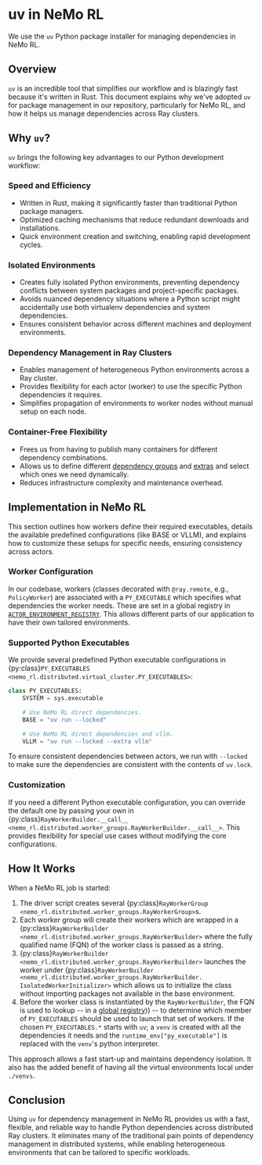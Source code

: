 # uv in NeMo RL

We use the `uv` Python package installer for managing dependencies in NeMo RL.

## Overview

`uv` is an incredible tool that simplifies our workflow and is blazingly fast because it's written in Rust. This document explains why we've adopted `uv` for package management in our repository, particularly for NeMo RL, and how it helps us manage dependencies across Ray clusters.

## Why `uv`?

`uv` brings the following key advantages to our Python development workflow:

### Speed and Efficiency

- Written in Rust, making it significantly faster than traditional Python package managers.
- Optimized caching mechanisms that reduce redundant downloads and installations.
- Quick environment creation and switching, enabling rapid development cycles.

### Isolated Environments

- Creates fully isolated Python environments, preventing dependency conflicts between system packages and project-specific packages.
- Avoids nuanced dependency situations where a Python script might accidentally use both virtualenv dependencies and system dependencies.
- Ensures consistent behavior across different machines and deployment environments.

### Dependency Management in Ray Clusters

- Enables management of heterogeneous Python environments across a Ray cluster.
- Provides flexibility for each actor (worker) to use the specific Python dependencies it requires.
- Simplifies propagation of environments to worker nodes without manual setup on each node.

### Container-Free Flexibility

- Frees us from having to publish many containers for different dependency combinations.
- Allows us to define different [dependency groups](https://docs.astral.sh/uv/concepts/projects/dependencies/#dependency-groups) and [extras](https://docs.astral.sh/uv/concepts/projects/dependencies/#optional-dependencies) and select which ones we need dynamically.
- Reduces infrastructure complexity and maintenance overhead.

## Implementation in NeMo RL

This section outlines how workers define their required executables, details the available predefined configurations (like BASE or VLLM), and explains how to customize these setups for specific needs, ensuring consistency across actors.

### Worker Configuration

In our codebase, workers (classes decorated with `@ray.remote`, e.g., `PolicyWorker`) are associated with a `PY_EXECUTABLE` which specifies what dependencies the worker needs. These are set in a global registry in [`ACTOR_ENVIRONMENT_REGISTRY`](../../../nemo_rl/distributed/ray_actor_environment_registry.py). This allows different parts of our application to have their own tailored environments.

### Supported Python Executables

We provide several predefined Python executable configurations in {py:class}`PY_EXECUTABLES <nemo_rl.distributed.virtual_cluster.PY_EXECUTABLES>`:

```python
class PY_EXECUTABLES:
    SYSTEM = sys.executable

    # Use NeMo RL direct dependencies.
    BASE = "uv run --locked"

    # Use NeMo RL direct dependencies and vllm.
    VLLM = "uv run --locked --extra vllm"
```

To ensure consistent dependencies between actors, we run with `--locked` to make sure the dependencies are consistent with the contents of `uv.lock`.

### Customization

If you need a different Python executable configuration, you can override the default one by passing your own in {py:class}`RayWorkerBuilder.__call__ <nemo_rl.distributed.worker_groups.RayWorkerBuilder.__call__>`. This provides flexibility for special use cases without modifying the core configurations.

## How It Works

When a NeMo RL job is started:

1. The driver script creates several {py:class}`RayWorkerGroup <nemo_rl.distributed.worker_groups.RayWorkerGroup>`s.
2. Each worker group will create their workers which are wrapped in a {py:class}`RayWorkerBuilder <nemo_rl.distributed.worker_groups.RayWorkerBuilder>` where the fully qualified name (FQN) of the worker class is passed as a string.
3. {py:class}`RayWorkerBuilder <nemo_rl.distributed.worker_groups.RayWorkerBuilder>` launches the worker under {py:class}`RayWorkerBuilder <nemo_rl.distributed.worker_groups.RayWorkerBuilder. IsolatedWorkerInitializer>` which allows us to initialize the class without importing packages not available in the base environment.
4. Before the worker class is instantiated by the `RayWorkerBuilder`, the FQN is used to lookup -- in a [global registry](../../../nemo_rl/distributed/ray_actor_environment_registry.py))) -- to determine which member of `PY_EXECUTABLES` should be used to launch that set of workers. If the chosen `PY_EXECUTABLES.*` starts with `uv`; a `venv` is created with all the dependencies it needs and the `runtime_env["py_executable"]` is replaced with the `venv`'s python interpreter.

This approach allows a fast start-up and maintains dependency isolation. It also has the added benefit of having all the virtual environments local under `./venvs`.

## Conclusion

Using `uv` for dependency management in NeMo RL provides us with a fast, flexible, and reliable way to handle Python dependencies across distributed Ray clusters. It eliminates many of the traditional pain points of dependency management in distributed systems, while enabling heterogeneous environments that can be tailored to specific workloads.
